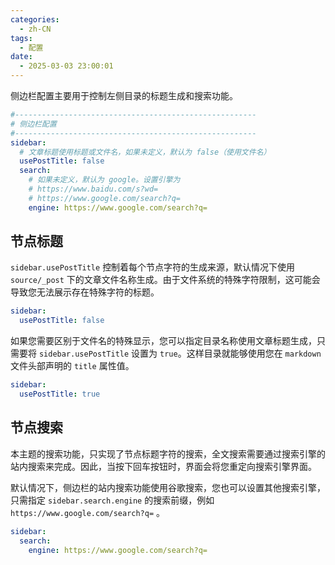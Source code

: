 ```yaml
---
categories:
  - zh-CN
tags:
  - 配置
date:
  - 2025-03-03 23:00:01
---
```


侧边栏配置主要用于控制左侧目录的标题生成和搜索功能。

``` yml
#------------------------------------------------------
# 侧边栏配置
#------------------------------------------------------
sidebar:
  # 文章标题使用标题或文件名，如果未定义，默认为 false（使用文件名）
  usePostTitle: false
  search:
    # 如果未定义，默认为 google。设置引擎为
    # https://www.baidu.com/s?wd=
    # https://www.google.com/search?q=
    engine: https://www.google.com/search?q=
```

## 节点标题
`sidebar.usePostTitle` 控制着每个节点字符的生成来源，默认情况下使用 `source/_post` 下的文章文件名称生成。由于文件系统的特殊字符限制，这可能会导致您无法展示存在特殊字符的标题。

``` yml
sidebar:
  usePostTitle: false
```

如果您需要区别于文件名的特殊显示，您可以指定目录名称使用文章标题生成，只需要将 `sidebar.usePostTitle` 设置为 `true`。这样目录就能够使用您在 `markdown` 文件头部声明的 `title` 属性值。

``` yml
sidebar:
  usePostTitle: true
```

## 节点搜索
本主题的搜索功能，只实现了节点标题字符的搜索，全文搜索需要通过搜索引擎的站内搜索来完成。因此，当按下回车按钮时，界面会将您重定向搜索引擎界面。

默认情况下，侧边栏的站内搜索功能使用谷歌搜索，您也可以设置其他搜索引擎，只需指定 `sidebar.search.engine` 的搜索前缀，例如 `https://www.google.com/search?q=` 。

``` yml
sidebar:
  search:
    engine: https://www.google.com/search?q=
```